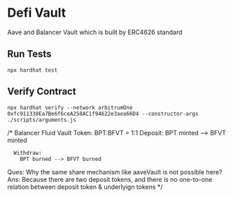 # Defi Vault
Aave and Balancer Vault which is built by ERC4626 standard

## Run Tests
```
npx hardhat test
```

## Verify Contract

```
npx hardhat verify --network arbitrumOne 0xfc911338Ea7Be6f6ceA258AC1f94622e3aea66D4 --constructor-args ./scripts/arguments.js
```

/*
  Balancer Fluid Vault Token:
    BPT:BFVT = 1:1
      Deposit:
        BPT minted --> BFVT minted
      
      Withdraw:
        BPT burned --> BFVT burned


  Ques: Why the same share mechanism like aaveVault is not possible here?
  Ans: Because there are two deposit tokens, and there is no one-to-one relation between deposit token &
    underlyign tokens
*/
